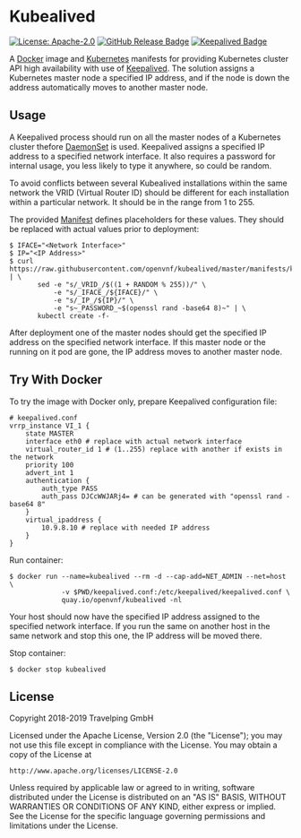 # Kubealived

[![License: Apache-2.0][Apache 2.0 Badge]][Apache 2.0]
[![GitHub Release Badge]][GitHub Releases]
[![Keepalived Badge]][Keepalived Release]

A [Docker] image and [Kubernetes] manifests for providing Kubernetes cluster
API high availability with use of [Keepalived]. The solution assigns a
Kubernetes master node a specified IP address, and if the node is down the
address automatically moves to another master node.

## Usage

A Keepalived process should run on all the master nodes of a Kubernetes cluster
thefore [DaemonSet] is used. Keepalived assigns a specified IP address to a
specified network interface. It also requires a password for internal usage, you
less likely to type it anywhere, so could be random.

To avoid conflicts between several Kubealived installations within the same
network the VRID (Virtual Router ID) should be different for each installation
within a particular network. It should be in the range from 1 to 255.

The provided [Manifest] defines placeholders for these values. They should be
replaced with actual values prior to deployment:

```
$ IFACE="<Network Interface>"
$ IP="<IP Address>"
$ curl https://raw.githubusercontent.com/openvnf/kubealived/master/manifests/kubealived.yaml | \
       sed -e "s/_VRID_/$((1 + RANDOM % 255))/" \
           -e "s/_IFACE_/${IFACE}/" \
           -e "s/_IP_/${IP}/" \
           -e "s~_PASSWORD_~$(openssl rand -base64 8)~" | \
       kubectl create -f-
```

After deployment one of the master nodes should get the specified IP address on
the specified network interface. If this master node or the running on it pod
are gone, the IP address moves to another master node.

## Try With Docker

To try the image with Docker only, prepare Keepalived configuration file:

```
# keepalived.conf
vrrp_instance VI_1 {
    state MASTER
    interface eth0 # replace with actual network interface
    virtual_router_id 1 # (1..255) replace with another if exists in the network
    priority 100
    advert_int 1
    authentication {
        auth_type PASS
        auth_pass DJCcWWJARj4= # can be generated with "openssl rand -base64 8"
    }
    virtual_ipaddress {
        10.9.8.10 # replace with needed IP address
    }
}
```

Run container:

```
$ docker run --name=kubealived --rm -d --cap-add=NET_ADMIN --net=host \
             -v $PWD/keepalived.conf:/etc/keepalived/keepalived.conf \
             quay.io/openvnf/kubealived -nl
```

Your host should now have the specified IP address assigned to the specified
network interface. If you run the same on another host in the same network and
stop this one, the IP address will be moved there.

Stop container:

```
$ docker stop kubealived
```

## License

Copyright 2018-2019 Travelping GmbH

Licensed under the Apache License, Version 2.0 (the "License");
you may not use this file except in compliance with the License.
You may obtain a copy of the License at

    http://www.apache.org/licenses/LICENSE-2.0

Unless required by applicable law or agreed to in writing, software
distributed under the License is distributed on an "AS IS" BASIS,
WITHOUT WARRANTIES OR CONDITIONS OF ANY KIND, either express or implied.
See the License for the specific language governing permissions and
limitations under the License.

<!-- Links -->

[Docker]: https://docs.docker.com
[Manifest]: manifests/kubealived.yaml
[DaemonSet]: https://kubernetes.io/docs/concepts/workloads/controllers/daemonset
[Keepalived]: http://keepalived.org
[Kubernetes]: https://kubernetes.io

<!-- Badges -->

[Apache 2.0]: https://opensource.org/licenses/Apache-2.0
[Apache 2.0 Badge]: https://img.shields.io/badge/License-Apache%202.0-yellowgreen.svg?style=flat-square
[GitHub Releases]: https://github.com/openvnf/kubealived/releases
[GitHub Release Badge]: https://img.shields.io/github/release/openvnf/kubealived/all.svg?style=flat-square
[Keepalived Badge]: https://img.shields.io/badge/Keepalived-v2.0.13-eba935.svg?style=flat-square
[Keepalived Release]: https://github.com/acassen/keepalived/releases/tag/v2.0.13
